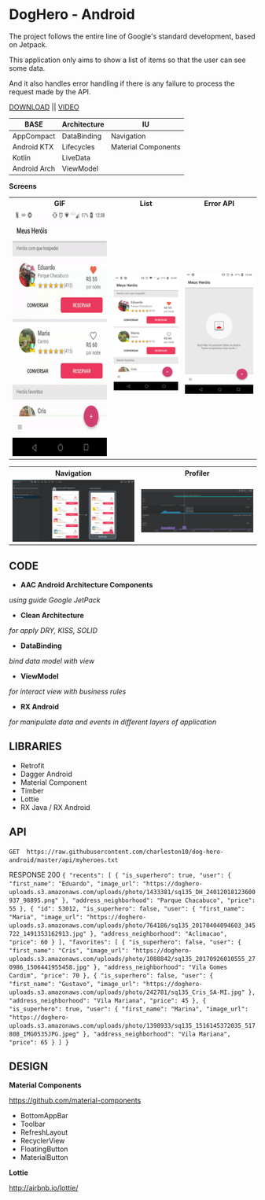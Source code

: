 # DogHero - Android

The project follows the entire line of Google's standard development, based on Jetpack.

This application only aims to show a list of items so that the user can see some data.

And it also handles error handling if there is any failure to process the request made by the API.

[DOWNLOAD](https://github.com/charleston10/dog-hero-android/blob/master/apk/app-dev-debug.apk) || [VIDEO](https://github.com/charleston10/dog-hero-android/blob/master/assets/video/device-2018-12-20-123845.mp4?raw=true)

<table>
  <thead>
    <tr>
      <th>BASE</th>
      <th>Architecture</th>
      <th>IU</th>
    </tr>
  </thead>
  <tbody>
    <tr>
      <td>AppCompact</td>
      <td>DataBinding</td>
      <td>Navigation</td>
    </tr>
    <tr>
      <td>Android KTX</td>
      <td>Lifecycles</td>
      <td>Material Components</td>
    </tr>
     <tr>
      <td>Kotlin</td>
      <td>LiveData</td>
    </tr>
     <tr>
      <td>Android Arch</td>
      <td>ViewModel</td>
    </tr>
  </tbody>
</table>


**Screens**
<table>
  <th>GIF</th>
  <th>List</th>
  <th>Error API</th>
<tr>
  <td>
    <img src="https://github.com/charleston10/dog-hero-android/blob/master/assets/screens/app.gif?raw=true" height="500" width="900"/>
  </td>
<td>
   <img src="https://github.com/charleston10/dog-hero-android/blob/master/assets/screens/list.png?raw=true"/>
  </td>
<td>
   <img src="https://github.com/charleston10/dog-hero-android/blob/master/assets/screens/error.png?raw=true"/>
  </td>
</tr>
</table>
<table>
  <th>Navigation</th>
  <th>Profiler</th>
<tr>
  <td>
   <img src="https://github.com/charleston10/dog-hero-android/blob/master/assets/screens/navigation.png?raw=true"/>
  </td>
<td>
   <img src="https://github.com/charleston10/dog-hero-android/blob/master/assets/screens/profiler.PNG?raw=true"/>
  </td>
</tr>
</table>

## CODE
- **AAC Android Architecture Components**

*using guide Google JetPack*

- **Clean Architecture**

*for apply DRY, KISS, SOLID*

- **DataBinding** 

*bind data model with view*

- **ViewModel**

 *for interact view with business rules*
 
 - **RX Android**

 *for manipulate data and events in different layers of application*
 
 ## LIBRARIES
 
 - Retrofit
 - Dagger Android
 - Material Component
 - Timber
 - Lottie
 - RX Java / RX Android
 

 ## API

 `GET  https://raw.githubusercontent.com/charleston10/dog-hero-android/master/api/myheroes.txt`

 RESPONSE 200 ```{
  "recents": [
    {
      "is_superhero": true,
      "user": {
        "first_name": "Eduardo",
        "image_url": "https://doghero-uploads.s3.amazonaws.com/uploads/photo/1433381/sq135_DH_24012018123600937_98895.png"
      },
      "address_neighborhood": "Parque Chacabuco",
      "price": 55
    },
    {
      "id": 53012,
      "is_superhero": false,
      "user": {
        "first_name": "Maria",
        "image_url": "https://doghero-uploads.s3.amazonaws.com/uploads/photo/764186/sq135_20170404094603_345722_1491353162913.jpg"
      },
      "address_neighborhood": "Aclimacao",
      "price": 60
    }
  ],
  "favorites": [
    {
      "is_superhero": false,
      "user": {
        "first_name": "Cris",
        "image_url": "https://doghero-uploads.s3.amazonaws.com/uploads/photo/1088842/sq135_20170926010555_270986_1506441955458.jpg"
      },
      "address_neighborhood": "Vila Gomes Cardim",
      "price": 70
    },
    {
      "is_superhero": false,
      "user": {
        "first_name": "Gustavo",
        "image_url": "https://doghero-uploads.s3.amazonaws.com/uploads/photo/242781/sq135_Cris_SA-MI.jpg"
      },
      "address_neighborhood": "Vila Mariana",
      "price": 45
    },
    {
      "is_superhero": true,
      "user": {
        "first_name": "Marina",
        "image_url": "https://doghero-uploads.s3.amazonaws.com/uploads/photo/1398933/sq135_1516145372035_517808_IMG0535JPG.jpeg"
      },
      "address_neighborhood": "Vila Mariana",
      "price": 65
    }
  ]
}```

## DESIGN

**Material Components**

https://github.com/material-components

- BottomAppBar
- Toolbar
- RefreshLayout
- RecyclerView
- FloatingButton
- MaterialButton

**Lottie**

http://airbnb.io/lottie/
